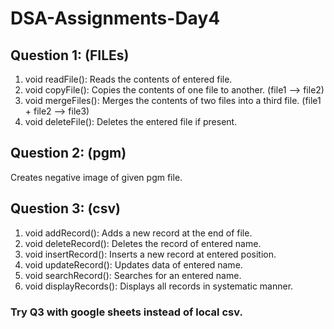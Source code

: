 # DSA-Assignments-Day4

## Question 1: (FILEs)
1. void readFile(): Reads the contents of entered file.
2. void copyFile(): Copies the contents of one file to another. (file1 --> file2)
3. void mergeFiles(): Merges the contents of two files into a third file. (file1 + file2 --> file3)
4. void deleteFile(): Deletes the entered file if present.

## Question 2: (pgm)
Creates negative image of given pgm file.

## Question 3: (csv)
1. void addRecord(): Adds a new record at the end of file.
2. void deleteRecord(): Deletes the record of entered name.
3. void insertRecord(): Inserts a new record at entered position.
4. void updateRecord(): Updates data of entered name.
5. void searchRecord(): Searches for an entered name.
6. void displayRecords(): Displays all records in systematic manner.

### Try Q3 with google sheets instead of local csv.